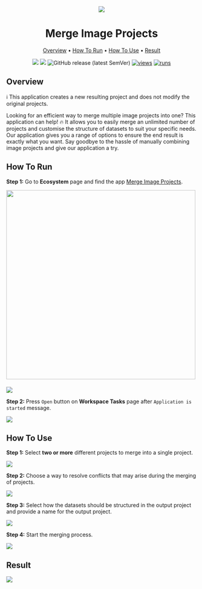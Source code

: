 <div align="center" markdown>
<img src="https://github.com/supervisely-ecosystem/merge-images-projects/assets/119248312/cd43bf43-b4af-4a7c-b23f-7a8211bb7e6f"/>

# Merge Image Projects

<p align="center">
  <a href="#Overview">Overview</a> •
  <a href="#How-To-Run">How To Run</a> •
  <a href="#How-To-Use">How To Use</a> •
   <a href="#Result">Result</a> 
</p>

[![](https://img.shields.io/badge/supervisely-ecosystem-brightgreen)](https://ecosystem.supervisely.com/apps/supervisely-ecosystem/merge-images-projects)
[![](https://img.shields.io/badge/slack-chat-green.svg?logo=slack)](https://supervisely.com/slack)
![GitHub release (latest SemVer)](https://img.shields.io/github/v/release/supervisely-ecosystem/merge-images-projects)
[![views](https://app.supervisely.com/img/badges/views/supervisely-ecosystem/merge-images-projects.png)](https://supervisely.com)
[![runs](https://app.supervisely.com/img/badges/runs/supervisely-ecosystem/merge-images-projects.png)](https://supervisely.com)

</div>

## Overview

ℹ️ This application creates a new resulting project and does not modify the original projects.

Looking for an efficient way to merge multiple image projects into one? This application can help! 🔥 It allows you to easily merge an unlimited number of projects and customise the structure of datasets to suit your specific needs. Our application gives you a range of options to ensure the end result is exactly what you want. Say goodbye to the hassle of manually combining image projects and give our application a try.

## How To Run

**Step 1:** Go to **Ecosystem** page and find the app [Merge Image Projects](https://ecosystem.supervisely.com/apps/merge-images-projects).

<img data-key="sly-module-link" data-module-slug="supervisely-ecosystem/merge-images-projects" img src="https://github.com/supervisely-ecosystem/merge-images-projects/assets/115161827/ee88be31-1c9f-4f0a-9ac1-4f235e913c6d" width="500px" style='padding-bottom: 20px'/> 

<img src="https://github.com/supervisely-ecosystem/merge-images-projects/assets/119248312/b8c40fb8-fa91-473f-9d06-ef394b1fa3cb"/>

**Step 2:** Press `Open` button on **Workspace Tasks** page after `Application is started` message.

<img src="https://github.com/supervisely-ecosystem/merge-images-projects/assets/119248312/76c55396-d729-4a94-adcb-afe7f775ffc1"/>

## How To Use

**Step 1:** Select **two or more** different projects to merge into a single project.

<img src="https://github.com/supervisely-ecosystem/merge-images-projects/assets/119248312/5e0e11ef-4f70-4531-8db6-c2a4c558a922"/>

**Step 2:** Choose a way to resolve conflicts that may arise during the merging of projects.

<img src="https://github.com/supervisely-ecosystem/merge-images-projects/assets/119248312/8b11323c-6585-4ae5-b02f-652fa47c74ca"/>

**Step 3:** Select how the datasets should be structured in the output project and provide a name for the output project.

<img src="https://github.com/supervisely-ecosystem/merge-images-projects/assets/119248312/877e143e-86be-412d-9003-f839c2eba747"/>

**Step 4:** Start the merging process.

<img src="https://github.com/supervisely-ecosystem/merge-images-projects/assets/119248312/3d00f4d5-62c5-444a-bd29-3e72217cda94"/>

## Result

<img src="https://github.com/supervisely-ecosystem/merge-images-projects/assets/119248312/aadecdab-ce66-4f1e-9482-7a9da8c79106"/>
